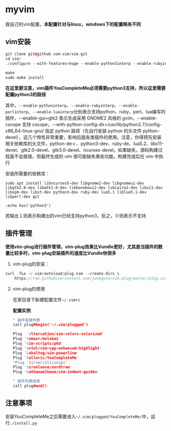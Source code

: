 # myvim

我自己的vim配置，**本配置针对与linux，windows下的配置略有不同**

## vim安装

```c++
git clone git@github.com:vim/vim.git
cd vim/
./configure --with-features=huge --enable-python3interp --enable-rubyinterp --enable-luainterp --enable-perlinterp --with-python3-config-dir=/usr/lib/python3.6/config-3.6m-x86_64-linux-gnu/ --enable-gui=gtk2 --enable-cscope --prefix=/usr/local
						
make
sudo make install
```

**在这里要注意，vim插件YouCompleteMe必须需要python3支持，所以这里需要配置python3的路径**

其中，<code>--enable-pythoninterp</code>、<code>--enable-rubyinterp</code>、<code>--enable-perlinterp</code>、<code>--enable-luainterp</code>分别表示支持python、ruby、perl、lua编写的插件，--enable-gui=gtk2 表示生成采用 GNOME2 风格的 gvim，--enable-cscope 支持 cscope，--with-python-config-dir=/usr/lib/python2.7/config-x86_64-linux-gnu/ 指定 python 路径（先自行安装 python 的头文件 python-devel），这几个特性非常重要，影响后面各类插件的使用。注意，你得预先安装相关依赖库的头文件，python-deｖ、python3-dev、ruby-de、lua5.2、libx11-devel、gtk2.0-devel、gtk3.0-devel、ncurses-devel，如果缺失，源码构建过程虽不会报错，但最终生成的 vim 很可能缺失某些功能。构建完成后在 vim 中执行

安装所需要的依赖库：

```
sudo apt install libncurses5-dev libgnome2-dev libgnomeui-dev libgtk2.0-dev libatk1.0-dev libbonoboui2-dev libcairo2-dev libx11-dev libxpm-dev libxt-dev python3-dev ruby-dev lua5.1 liblua5.1-dev libperl-dev git
```



```
:echo has('python3')
```

若输出１则表示构建出的vim已经支持python3，反之，０则表示不支持

## 插件管理

**使用vim-plug进行插件管理，vim-plug效果比Vundle更好，尤其是当插件的数量比较多时，vim-plug安装插件的速度比Vundle快很多**

1.  vim-plug的安装：

```c++
curl -fLo ~/.vim/autoload/plug.vim --create-dirs \
	https://raw.githubusercontent.com/junegunn/vim-plug/master/plug.vim
```

2.  vim-plug的使用

    在家目录下新建配置文件`~/.vimrc`

    **配置实例**

    ```c++
    " 插件安装列表
    call plug#begin('~/.vim/plugged')
    
    Plug  'altercation/vim-colors-solarized'
    Plug 'tomasr/molokai'
    Plug 'vim-scripts/phd'
    Plug 'octol/vim-cpp-enhanced-highlight'
    Plug 'Lokaltog/vim-powerline'
    Plug 'Valloric/YouCompleteMe'
    "Plug 'Sirver/ultisnips'
    Plug 'scrooloose/nerdtree'
    Plug 'nathanaelkane/vim-indent-guides'
    
    " 插件列表结束
    call plug#end()
    ```

## 注意事项

安装YouCompleteMe之后需要进入`~/.vim/plugged/YouCompleteMe/`中，运行`./install.py`
